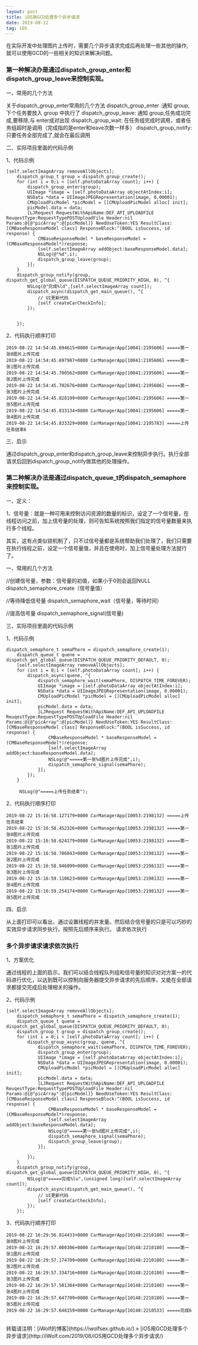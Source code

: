 ```yaml
---
layout: post
title: iOS用GCD处理多个异步请求
date: 2019-08-22
tag: iOS
---
```


在实际开发中处理图片上传时，需要几个异步请求完成后再处理一些其他的操作,就可以使用GCD的一些相关的知识来解决问题。



### 第一种解决办是通过dispatch_group_enter和dispatch_group_leave来控制实现。

一、常用的几个方法

关于dispatch_group_enter常用的几个方法
dispatch_group_enter :通知 group,下个任务要放入 group 中执行了
dispatch_group_leave: 通知 group,任务成功完成,要移除,与 enter成对出现
dispatch_group_wait: 在任务组完成时调用，或者任务组超时是调用（完成指的是enter和leave次数一样多）
dispatch_group_notify: 只要任务全部完成了,就会在最后调用

二、实际项目里面的代码示例

1、代码示例

```
[self.selectImageArray removeAllObjects];
    dispatch_group_t group = dispatch_group_create();
    for (int i = 0;i < [self.photoDataArray count]; i++) {
        dispatch_group_enter(group);
        UIImage *image = [self.photoDataArray objectAtIndex:i];
        NSData *data = UIImageJPEGRepresentation(image, 0.00001);
        CMUploadPicModel *picModel = [[CMUploadPicModel alloc] init];
        picModel.data = data;
        [LJRequest RequestWithApiName:DEF_API_UPLOADFILE ReuqestType:RequestTypePOSTUploadFile Header:nil Params:@{@"picArray":@[picModel]} NeedUseToken:YES ResultClass:[CMBaseResponseModel class] ResponseBlock:^(BOOL isSuccess, id response) {
            CMBaseResponseModel * baseResponseModel = (CMBaseResponseModel*)response;
            [self.selectImageArray addObject:baseResponseModel.data];
            NSLog(@"%d",i);
            dispatch_group_leave(group);
        }];
    }
    dispatch_group_notify(group, dispatch_get_global_queue(DISPATCH_QUEUE_PRIORITY_HIGH, 0), ^{
        NSLog(@"完成%ld",[self.selectImageArray count]);
        dispatch_async(dispatch_get_main_queue(), ^{
            // UI更新代码
            [self createCarCheckInfo];
        });


    });

```
2、代码执行顺序打印

```
2019-08-22 14:54:45.694615+0800 CarManagerApp[10041:2195606] =====第一张0图片上传完成
2019-08-22 14:54:45.697987+0800 CarManagerApp[10041:2195606] =====第一张1图片上传完成
2019-08-22 14:54:45.700562+0800 CarManagerApp[10041:2195606] =====第一张2图片上传完成
2019-08-22 14:54:45.702676+0800 CarManagerApp[10041:2195606] =====第一张3图片上传完成
2019-08-22 14:54:45.828199+0800 CarManagerApp[10041:2195606] =====第一张5图片上传完成
2019-08-22 14:54:45.833134+0800 CarManagerApp[10041:2195606] =====第一张4图片上传完成
2019-08-22 14:54:45.833329+0800 CarManagerApp[10041:2195783] =====上传任务结束6

```

三、启示

通过dispatch_group_enter和dispatch_group_leave来控制异步执行。执行全部请求后回到dispatch_group_notify做其他的处理操作。

### 第二种解决办法是通过dispatch_queue_t的dispatch_semaphore来控制实现。

一、定义：

1、信号量：就是一种可用来控制访问资源的数量的标识，设定了一个信号量，在线程访问之前，加上信号量的处理，则可告知系统按照我们指定的信号量数量来执行多个线程。

其实，这有点类似锁机制了，只不过信号量都是系统帮助我们处理了，我们只需要在执行线程之前，设定一个信号量值，并且在使用时，加上信号量处理方法就行了。

一、常用的几个方法

//创建信号量，参数：信号量的初值，如果小于0则会返回NULL
dispatch_semaphore_create（信号量值）
 
//等待降低信号量
dispatch_semaphore_wait（信号量，等待时间）
 
//提高信号量
dispatch_semaphore_signal(信号量)

三、实际项目里面的代码示例

1、代码示例

```
dispatch_semaphore_t semaPhore = dispatch_semaphore_create(1);
    dispatch_queue_t quene = dispatch_get_global_queue(DISPATCH_QUEUE_PRIORITY_DEFAULT, 0);
    [self.selectImageArray removeAllObjects];
    for (int i = 0;i < [self.photoDataArray count]; i++) {
        dispatch_async(quene, ^{
            dispatch_semaphore_wait(semaPhore, DISPATCH_TIME_FOREVER);
            UIImage *image = [self.photoDataArray objectAtIndex:i];
            NSData *data = UIImageJPEGRepresentation(image, 0.00001);
            CMUploadPicModel *picModel = [[CMUploadPicModel alloc] init];
            picModel.data = data;
            [LJRequest RequestWithApiName:DEF_API_UPLOADFILE ReuqestType:RequestTypePOSTUploadFile Header:nil Params:@{@"picArray":@[picModel]} NeedUseToken:YES ResultClass:[CMBaseResponseModel class] ResponseBlock:^(BOOL isSuccess, id response) {
                CMBaseResponseModel * baseResponseModel = (CMBaseResponseModel*)response;
                [self.selectImageArray addObject:baseResponseModel.data];
                NSLog(@"=====第一张%d图片上传完成",i);
                dispatch_semaphore_signal(semaPhore);
            }];
        });
    }
    
     NSLog(@"=====上传任务结束");

```

2、代码执行顺序打印

```
2019-08-22 15:16:58.127179+0800 CarManagerApp[10053:2198132] =====上传任务结束
2019-08-22 15:16:58.452326+0800 CarManagerApp[10053:2198132] =====第一张0图片上传完成
2019-08-22 15:16:58.624179+0800 CarManagerApp[10053:2198132] =====第一张1图片上传完成
2019-08-22 15:16:58.786843+0800 CarManagerApp[10053:2198132] =====第一张2图片上传完成
2019-08-22 15:16:58.946099+0800 CarManagerApp[10053:2198132] =====第一张3图片上传完成
2019-08-22 15:16:59.110623+0800 CarManagerApp[10053:2198132] =====第一张4图片上传完成
2019-08-22 15:16:59.254174+0800 CarManagerApp[10053:2198132] =====第一张5图片上传完成

```
四、启示

从上面打印可以看出，通过设置线程的并发量。然后结合信号量的只是可以巧妙的实效异步请求同步执行。按照先后顺序来执行。
请求依次执行

### 多个异步请求请求依次执行

1、方案优化

通过线程的上面的启示，我们可以结合线程队列组和信号量的知识对对方案一的代码进行优化，以达到既可以控制向服务器提交异步请求的先后顺序，又能在全部请求都提交完成后处理相关的操作。

2、代码示例

```
[self.selectImageArray removeAllObjects];
    dispatch_semaphore_t semaPhore = dispatch_semaphore_create(1);
    dispatch_queue_t quene = dispatch_get_global_queue(DISPATCH_QUEUE_PRIORITY_DEFAULT, 0);
    dispatch_group_t group = dispatch_group_create();
    for (int i = 0;i < [self.photoDataArray count]; i++) {
        dispatch_group_async(group, quene, ^{
            dispatch_semaphore_wait(semaPhore, DISPATCH_TIME_FOREVER);
            dispatch_group_enter(group);
            UIImage *image = [self.photoDataArray objectAtIndex:i];
            NSData *data = UIImageJPEGRepresentation(image, 0.00001);
            CMUploadPicModel *picModel = [[CMUploadPicModel alloc] init];
            picModel.data = data;
            [LJRequest RequestWithApiName:DEF_API_UPLOADFILE ReuqestType:RequestTypePOSTUploadFile Header:nil Params:@{@"picArray":@[picModel]} NeedUseToken:YES ResultClass:[CMBaseResponseModel class] ResponseBlock:^(BOOL isSuccess, id response) {
                CMBaseResponseModel * baseResponseModel = (CMBaseResponseModel*)response;
                [self.selectImageArray addObject:baseResponseModel.data];
                NSLog(@"=====第一张%d图片上传完成",i);
                dispatch_semaphore_signal(semaPhore);
                dispatch_group_leave(group);
            }];
            
        });
    }
    dispatch_group_notify(group, dispatch_get_global_queue(DISPATCH_QUEUE_PRIORITY_HIGH, 0), ^{
        NSLog(@"=====完成%lu",(unsigned long)[self.selectImageArray count]);
        dispatch_async(dispatch_get_main_queue(), ^{
            // UI更新代码
            [self createCarCheckInfo];
        });
    });

```


3、代码执行顺序打印

```
2019-08-22 16:29:56.814433+0800 CarManagerApp[10148:2210180] =====第一张0图片上传完成
2019-08-22 16:29:57.000306+0800 CarManagerApp[10148:2210180] =====第一张1图片上传完成
2019-08-22 16:29:57.174709+0800 CarManagerApp[10148:2210180] =====第一张2图片上传完成
2019-08-22 16:29:57.334716+0800 CarManagerApp[10148:2210180] =====第一张3图片上传完成
2019-08-22 16:29:57.501384+0800 CarManagerApp[10148:2210180] =====第一张4图片上传完成
2019-08-22 16:29:57.647709+0800 CarManagerApp[10148:2210180] =====第一张5图片上传完成
2019-08-22 16:29:57.648159+0800 CarManagerApp[10148:2210533] =====完成6

```



<br>
转载请注明：[iWolf的博客](https://iwolfsex.github.io/) » [iOS用GCD处理多个异步请求](http://iWolf.com/2019/08/iOS用GCD处理多个异步请求/)  
